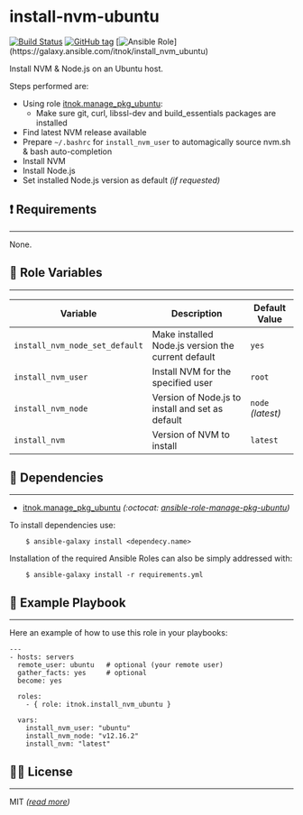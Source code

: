 install-nvm-ubuntu
===================

[![Build Status](https://travis-ci.org/itnok/ansible-role-install-nvm-ubuntu.svg?branch=master)](https://travis-ci.org/itnok/ansible-role-install-nvm-ubuntu) [![GitHub tag](https://img.shields.io/github/v/tag/itnok/ansible-role-install-nvm-ubuntu?sort=semver)](https://github.com/itnok/ansible-role-install-nvm-ubuntu/tags/) [![Ansible Role](https://img.shields.io/ansible/role/???)](https://galaxy.ansible.com/itnok/install_nvm_ubuntu)

Install NVM & Node.js on an Ubuntu host.

Steps performed are:

  - Using role [itnok.manage_pkg_ubuntu](https://galaxy.ansible.com/itnok/manage_pkg_ubuntu):
    * Make sure git, curl, libssl-dev and build_essentials packages are installed
  - Find latest NVM release available
  - Prepare `~/.bashrc` for `install_nvm_user` to automagically source nvm.sh & bash auto-completion
  - Install NVM
  - Install Node.js
  - Set installed Node.js version as default _(if requested)_


## :exclamation: Requirements
-----------------------------

None.


## :abcd: Role Variables
------------------------

| Variable                        | Description                                         | Default Value       |
|---------------------------------|-----------------------------------------------------|---------------------|
| `install_nvm_node_set_default`  | Make installed Node.js version the current default  | `yes`               |
| `install_nvm_user`              | Install NVM for the specified user                  | `root`              |
| `install_nvm_node`              | Version of Node.js to install and set as default    | `node` _(latest)_   |
| `install_nvm`                   | Version of NVM to install                           | `latest`            |


## :link: Dependencies
----------------------

- [itnok.manage_pkg_ubuntu](https://galaxy.ansible.com/itnok/manage_pkg_ubuntu) _(:octocat: [ansible-role-manage-pkg-ubuntu](https://github.com/itnok/ansible-role-manage-pkg-ubuntu))_

To install dependencies use:
```
    $ ansible-galaxy install <dependecy.name>
```

Installation of the required Ansible Roles can also be simply addressed with:
```
    $ ansible-galaxy install -r requirements.yml
```


## :notebook: Example Playbook
------------------------------

Here an example of how to use this role in your playbooks:

```
---
- hosts: servers
  remote_user: ubuntu   # optional (your remote user)
  gather_facts: yes     # optional
  become: yes

  roles:
    - { role: itnok.install_nvm_ubuntu }

  vars:
    install_nvm_user: "ubuntu"
    install_nvm_node: "v12.16.2"
    install_nvm: "latest"
```

## :guardsman: License
----------------------

MIT _([read more](LICENSE.md))_
